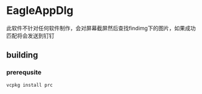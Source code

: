 # EagleAppDlg
此软件不针对任何软件制作，会对屏幕截屏然后查找findimg下的图片，如果成功匹配将会发送到钉钉



## building
### prerequsite
```
vcpkg install prc
```

